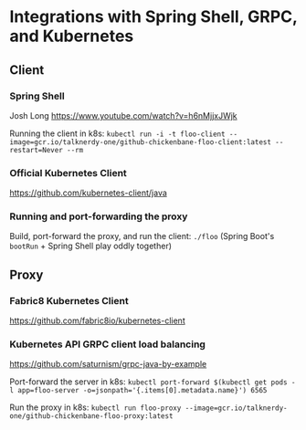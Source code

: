 # Integrations with Spring Shell, GRPC, and Kubernetes

## Client

### Spring Shell
Josh Long https://www.youtube.com/watch?v=h6nMjjxJWjk

Running the client in k8s:
`kubectl run -i -t floo-client --image=gcr.io/talknerdy-one/github-chickenbane-floo-client:latest --restart=Never --rm`

### Official Kubernetes Client

https://github.com/kubernetes-client/java


### Running and port-forwarding the proxy

Build, port-forward the proxy, and run the client: `./floo`
(Spring Boot's `bootRun` + Spring Shell play oddly together)


## Proxy

### Fabric8 Kubernetes Client

https://github.com/fabric8io/kubernetes-client


### Kubernetes API GRPC client load balancing

https://github.com/saturnism/grpc-java-by-example


Port-forward the server in k8s:
`kubectl port-forward $(kubectl get pods -l app=floo-server -o=jsonpath='{.items[0].metadata.name}') 6565`

Run the proxy in k8s:
`kubectl run floo-proxy --image=gcr.io/talknerdy-one/github-chickenbane-floo-proxy:latest`
